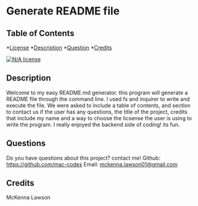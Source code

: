 # Generate README file

  ## Table of Contents
  *[License](#licenses)
  *[Description](#description)
  *[Question](#questions)
  *[Credits](#credits)
  

  [![N/A license](https://img.shields.io/badge/License-N/A-blue.svg)](N'A)


  ## Description
  Welcome to my easy README.md generator. this program will generate a README file through the command line. I used fs and inquirer to write and execute the file. We were asked to include a table of contents, and section to contact us if the user has any questions, the title of the project, credits that include my name and a way to choose the licsense the user is using to write the program. I really enjoyed the backend side of coding! its fun.

  ## Questions
  Do you have questions about this project?
  contact me!
  Github: https://github.com/mac-codes
  Email: mckenna.lawson01@gmail.com

  ## Credits
  McKenna Lawson